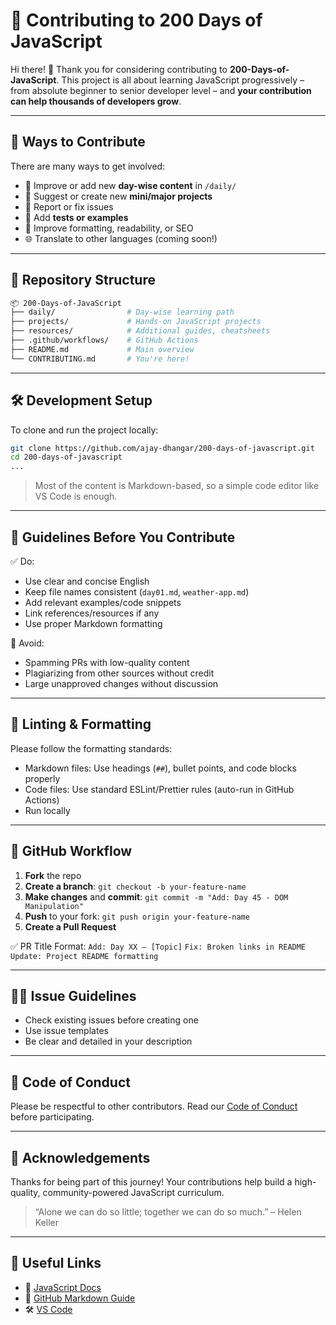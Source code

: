 # 🙌 Contributing to 200 Days of JavaScript

Hi there! 👋 Thank you for considering contributing to **200-Days-of-JavaScript**. This project is all about learning JavaScript progressively – from absolute beginner to senior developer level – and **your contribution can help thousands of developers grow**.

---

## 🚀 Ways to Contribute

There are many ways to get involved:

- 📖 Improve or add new **day-wise content** in `/daily/`
- 🧠 Suggest or create new **mini/major projects**
- 🐛 Report or fix issues
- 🧪 Add **tests or examples**
- 🧹 Improve formatting, readability, or SEO
- 🌐 Translate to other languages (coming soon!)

---

## 📁 Repository Structure

```bash
📦 200-Days-of-JavaScript
├── daily/                # Day-wise learning path
├── projects/             # Hands-on JavaScript projects
├── resources/            # Additional guides, cheatsheets
├── .github/workflows/    # GitHub Actions
├── README.md             # Main overview
└── CONTRIBUTING.md       # You're here!
````

---

## 🛠️ Development Setup

To clone and run the project locally:

```bash
git clone https://github.com/ajay-dhangar/200-days-of-javascript.git
cd 200-days-of-javascript
...
```

> Most of the content is Markdown-based, so a simple code editor like VS Code is enough.

---

## 🧾 Guidelines Before You Contribute

✅ Do:

* Use clear and concise English
* Keep file names consistent (`day01.md`, `weather-app.md`)
* Add relevant examples/code snippets
* Link references/resources if any
* Use proper Markdown formatting

🚫 Avoid:

* Spamming PRs with low-quality content
* Plagiarizing from other sources without credit
* Large unapproved changes without discussion

---

## 🧪 Linting & Formatting

Please follow the formatting standards:

* Markdown files: Use headings (`##`), bullet points, and code blocks properly
* Code files: Use standard ESLint/Prettier rules (auto-run in GitHub Actions)
* Run locally 

---

## 🧰 GitHub Workflow

1. **Fork** the repo
2. **Create a branch**: `git checkout -b your-feature-name`
3. **Make changes** and **commit**: `git commit -m "Add: Day 45 - DOM Manipulation"`
4. **Push** to your fork: `git push origin your-feature-name`
5. **Create a Pull Request**

✅ PR Title Format:
`Add: Day XX – [Topic]`
`Fix: Broken links in README`
`Update: Project README formatting`

---

## 🧑‍💻 Issue Guidelines

* Check existing issues before creating one
* Use issue templates
* Be clear and detailed in your description

---

## 🤝 Code of Conduct

Please be respectful to other contributors. Read our [Code of Conduct](./CODE_OF_CONDUCT.md) before participating.

---

## 🙏 Acknowledgements

Thanks for being part of this journey! Your contributions help build a high-quality, community-powered JavaScript curriculum.

> “Alone we can do so little; together we can do so much.” – Helen Keller

---

## 🔗 Useful Links

* 📘 [JavaScript Docs](https://developer.mozilla.org/en-US/docs/Web/JavaScript)
* 🚀 [GitHub Markdown Guide](https://guides.github.com/features/mastering-markdown/)
* 🛠️ [VS Code](https://code.visualstudio.com/)
